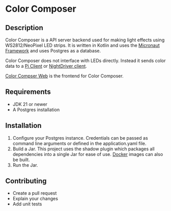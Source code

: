 # Color Composer

## Description

Color Composer is a API server backend used for making light effects using WS2812/NeoPixel LED strips. It is written in Kotlin and uses the [Micronaut Framework](https://guides.micronaut.io/index.html) and uses Postgres as a database.

Color Composer does not interface with LEDs directly. Instead it sends color data to a [Pi Client](https://github.com/Cyborg-Squirrel/color-composer-client) or [NightDriver client](https://github.com/PlummersSoftwareLLC/NightDriverStrip/).

[Color Compser Web](https://github.com/Cyborg-Squirrel/color-composer-web) is the frontend for Color Composer.

## Requirements

*   JDK 21 or newer
*   A Postgres installation

## Installation

1. Configure your Postgres instance. Credentials can be passed as command line arguments or defined in the application.yaml file.
2. Build a Jar. This project uses the shadow plugin which packages all dependencies into a single Jar for ease of use. [Docker](https://guides.micronaut.io/latest/micronaut-docker-image-gradle-kotlin.html) images can also be built.
3. Run the Jar.

## Contributing

* Create a pull request
* Explain your changes
* Add unit tests
